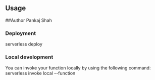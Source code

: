## Usage

##Author
Pankaj Shah

### Deployment
serverless deploy


### Local development
You can invoke your function locally by using the following command:
serverless invoke local --function <FunctionName>
